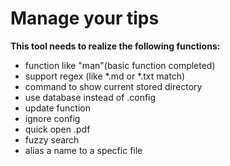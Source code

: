 # Manage your tips
**This tool needs to realize the following functions:**
- function like "man"(basic function completed)
- support regex (like \*.md or \*.txt match)
- command to show current stored directory
- use database instead of .config
- update function
- ignore config
- quick open .pdf
- fuzzy search
- alias a name to a specfic file
